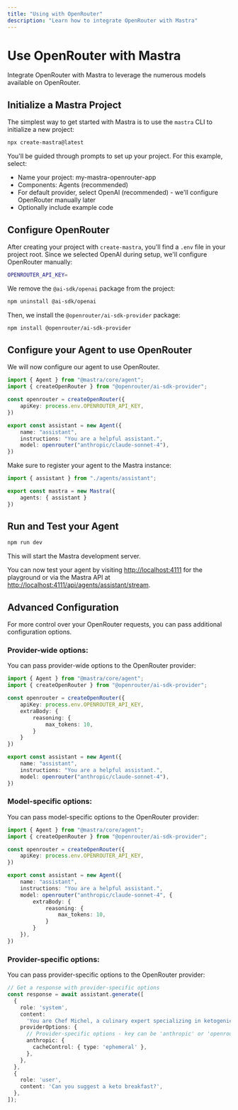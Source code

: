 ```yaml
---
title: "Using with OpenRouter"
description: "Learn how to integrate OpenRouter with Mastra"
---
```


# Use OpenRouter with Mastra

Integrate OpenRouter with Mastra to leverage the numerous models available on OpenRouter.


## Initialize a Mastra Project

The simplest way to get started with Mastra is to use the `mastra` CLI to initialize a new project:

```bash copy
npx create-mastra@latest
```

You'll be guided through prompts to set up your project. For this example, select:
- Name your project: my-mastra-openrouter-app
- Components: Agents (recommended)
- For default provider, select OpenAI (recommended) - we'll configure OpenRouter manually later
- Optionally include example code

## Configure OpenRouter

After creating your project with `create-mastra`, you'll find a `.env` file in your project root.
Since we selected OpenAI during setup, we'll configure OpenRouter manually: 

```bash filename=".env" copy
OPENROUTER_API_KEY=
```

We remove the `@ai-sdk/openai` package from the project:

```bash copy
npm uninstall @ai-sdk/openai
```

Then, we install the `@openrouter/ai-sdk-provider` package:

```bash copy
npm install @openrouter/ai-sdk-provider
```

## Configure your Agent to use OpenRouter

We will now configure our agent to use OpenRouter.

```typescript filename="src/mastra/agents/assistant.ts" copy showLineNumbers {4-6,11}
import { Agent } from "@mastra/core/agent";
import { createOpenRouter } from "@openrouter/ai-sdk-provider";

const openrouter = createOpenRouter({
    apiKey: process.env.OPENROUTER_API_KEY,
})

export const assistant = new Agent({
    name: "assistant",
    instructions: "You are a helpful assistant.",
    model: openrouter("anthropic/claude-sonnet-4"),
})
```

Make sure to register your agent to the Mastra instance:

```typescript filename="src/mastra/index.ts" copy showLineNumbers {4}
import { assistant } from "./agents/assistant";

export const mastra = new Mastra({
    agents: { assistant }
})
```

## Run and Test your Agent

```bash copy
npm run dev
```

This will start the Mastra development server.

You can now test your agent by visiting [http://localhost:4111](http://localhost:4111) for the playground or via the Mastra API at [http://localhost:4111/api/agents/assistant/stream](http://localhost:4111/api/agents/assistant/stream).



## Advanced Configuration

For more control over your OpenRouter requests, you can pass additional configuration options.

### Provider-wide options:

You can pass provider-wide options to the OpenRouter provider:

```typescript filename="src/mastra/agents/assistant.ts" {6-10} copy showLineNumbers
import { Agent } from "@mastra/core/agent";
import { createOpenRouter } from "@openrouter/ai-sdk-provider";

const openrouter = createOpenRouter({
    apiKey: process.env.OPENROUTER_API_KEY,
    extraBody: {
        reasoning: {
            max_tokens: 10,
        }
    }
})

export const assistant = new Agent({
    name: "assistant",
    instructions: "You are a helpful assistant.",
    model: openrouter("anthropic/claude-sonnet-4"),
})
```

### Model-specific options:

You can pass model-specific options to the OpenRouter provider:

```typescript filename="src/mastra/agents/assistant.ts" {11-17} copy showLineNumbers
import { Agent } from "@mastra/core/agent";
import { createOpenRouter } from "@openrouter/ai-sdk-provider";

const openrouter = createOpenRouter({
    apiKey: process.env.OPENROUTER_API_KEY,
})

export const assistant = new Agent({
    name: "assistant",
    instructions: "You are a helpful assistant.",
    model: openrouter("anthropic/claude-sonnet-4", {
        extraBody: {
            reasoning: {
                max_tokens: 10,
            }
        }
    }),
})
```

### Provider-specific options:

You can pass provider-specific options to the OpenRouter provider:

```typescript copy showLineNumbers {7-12}
// Get a response with provider-specific options
const response = await assistant.generate([
  {
    role: 'system',
    content:
      'You are Chef Michel, a culinary expert specializing in ketogenic (keto) diet...',
    providerOptions: {
      // Provider-specific options - key can be 'anthropic' or 'openrouter'
      anthropic: {
        cacheControl: { type: 'ephemeral' },
      },
    },
  },
  {
    role: 'user',
    content: 'Can you suggest a keto breakfast?',
  },
]);
```
